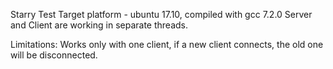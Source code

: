 Starry Test
Target platform - ubuntu 17.10, compiled with gcc 7.2.0
Server and Client are working in separate threads.

Limitations:
Works only with one client, if a new client connects, the old one will be disconnected.

